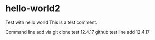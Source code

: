 # hello-world2
Test with hello world
This is a test comment.

Command line add via git clone test 12.4.17
github test line add 12.4.17

